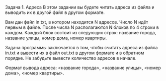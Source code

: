 Задача 1. Адреса
В этом задании вы будете читать адреса из файла и выводить их в другой файл в другом формате.

Вам дан файл in.txt, в котором находится N адресов. Число N идёт первым в файле. После числа N располагаются N блоков по 4 строки в каждом. Каждый блок состоит из следующих строк: название города, название улицы, номер дома, номер квартиры.

Задача программы заключается в том, чтобы считать адреса из файла in.txt и вывести их в файл out.txt в другом формате и в обратном порядке. Не забудьте вывести количество адресов в начале.

Формат вывода адреса: <название города>, <название улицы>, <номер дома>, <номер квартиры>.
